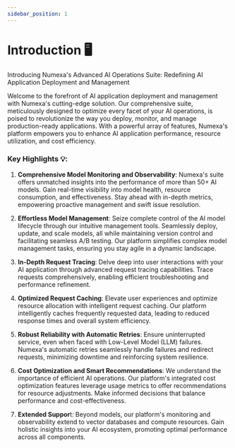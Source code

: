 ```yaml
---
sidebar_position: 1
---
```


# Introduction 🖥️
Introducing Numexa's Advanced AI Operations Suite: Redefining AI Application Deployment and Management

Welcome to the forefront of AI application deployment and management with Numexa's cutting-edge solution. Our comprehensive suite, meticulously designed to optimize every facet of your AI operations, is poised to revolutionize the way you deploy, monitor, and manage production-ready applications. With a powerful array of features, Numexa's platform empowers you to enhance AI application performance, resource utilization, and cost efficiency.


<!-- - `src/pages/index.js` → `localhost:3000/`
- `src/pages/foo.md` → `localhost:3000/foo`
- `src/pages/foo/bar.js` → `localhost:3000/foo/bar` -->

### Key Highlights 💡: 

1. **Comprehensive Model Monitoring and Observability**: Numexa's suite offers unmatched insights into the performance of more than 50+ AI models. Gain real-time visibility into model health, resource consumption, and effectiveness. Stay ahead with in-depth metrics, empowering proactive management and swift issue resolution.

2. **Effortless Model Management**: Seize complete control of the AI model lifecycle through our intuitive management tools. Seamlessly deploy, update, and scale models, all while maintaining version control and facilitating seamless A/B testing. Our platform simplifies complex model management tasks, ensuring you stay agile in a dynamic landscape.

3. **In-Depth Request Tracing**: Delve deep into user interactions with your AI application through advanced request tracing capabilities. Trace requests comprehensively, enabling efficient troubleshooting and performance refinement.

4. **Optimized Request Caching**: Elevate user experiences and optimize resource allocation with intelligent request caching. Our platform intelligently caches frequently requested data, leading to reduced response times and overall system efficiency.

5. **Robust Reliability with Automatic Retries**: Ensure uninterrupted service, even when faced with Low-Level Model (LLM) failures. Numexa's automatic retries seamlessly handle failures and redirect requests, minimizing downtime and reinforcing system resilience.

6. **Cost Optimization and Smart Recommendations**: We understand the importance of efficient AI operations. Our platform's integrated cost optimization features leverage usage metrics to offer recommendations for resource adjustments. Make informed decisions that balance performance and cost-effectiveness.

7. **Extended Suppor**t: Beyond models, our platform's monitoring and observability extend to vector databases and compute resources. Gain holistic insights into your AI ecosystem, promoting optimal performance across all components.







<!-- Create a file at `src/pages/my-react-page.js`:

```jsx title="src/pages/my-react-page.js"
import React from 'react';
import Layout from '@theme/Layout';

export default function MyReactPage() {
  return (
    <Layout>
      <h1>My React page</h1>
      <p>This is a React page</p>
    </Layout>
  );
}
```

A new page is now available at [http://localhost:3000/my-react-page](http://localhost:3000/my-react-page).

## Create your first Markdown Page

Create a file at `src/pages/my-markdown-page.md`:

```mdx title="src/pages/my-markdown-page.md"
# My Markdown page

This is a Markdown page
```

A new page is now available at [http://localhost:3000/my-markdown-page](http://localhost:3000/my-markdown-page). -->
